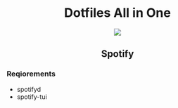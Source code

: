 <h1 align="center">Dotfiles All in One</h1>

<p align="center">
  <a href="#spotify">
    <img src="https://img.shields.io/badge/Spotify-1ED760?style=for-the-badge&logo=spotify&logoColor=#333333"/>
  </a>
</p>

<h2 id="spotify" align="center">Spotify</h2>
<h3>Reqiorements</h3>

- spotifyd
- spotify-tui
